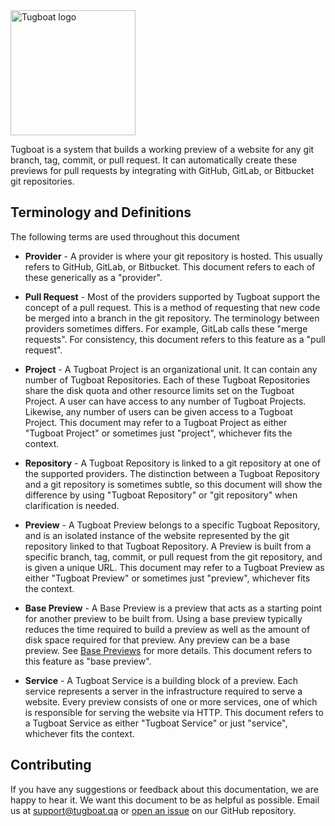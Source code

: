 <img alt="Tugboat logo" src="logo.png" width="200px" style="padding: 0; border: none">

Tugboat is a system that builds a working preview of a website for any git
branch, tag, commit, or pull request. It can automatically create these previews
for pull requests by integrating with GitHub, GitLab, or Bitbucket git
repositories.

## Terminology and Definitions

The following terms are used throughout this document

* **Provider** - A provider is where your git repository is hosted. This usually
  refers to GitHub, GitLab, or Bitbucket. This document refers to each of these
  generically as a "provider".

* **Pull Request** - Most of the providers supported by Tugboat support the
  concept of a pull request. This is a method of requesting that new code be
  merged into a branch in the git repository. The terminology between providers
  sometimes differs. For example, GitLab calls these "merge requests". For
  consistency, this document refers to this feature as a "pull request".

* **Project** - A Tugboat Project is an organizational unit. It can contain any
  number of Tugboat Repositories. Each of these Tugboat Repositories share the
  disk quota and other resource limits set on the Tugboat Project. A user can
  have access to any number of Tugboat Projects. Likewise, any number of users
  can be given access to a Tugboat Project. This document may refer to a Tugboat
  Project as either "Tugboat Project" or sometimes just "project", whichever
  fits the context.

* **Repository** - A Tugboat Repository is linked to a git repository at one of
  the supported providers. The distinction between a Tugboat Repository and a
  git repository is sometimes subtle, so this document will show the difference
  by using "Tugboat Repository" or "git repository" when clarification is
  needed.

* **Preview** - A Tugboat Preview belongs to a specific Tugboat Repository, and
  is an isolated instance of the website represented by the git repository
  linked to that Tugboat Repository. A Preview is built from a specific branch,
  tag, commit, or pull request from the git repository, and is given a unique
  URL. This document may refer to a Tugboat Preview as either "Tugboat Preview"
  or sometimes just "preview", whichever fits the context.

* **Base Preview** - A Base Preview is a preview that acts as a starting point
  for another preview to be built from. Using a base preview typically reduces
  the time required to build a preview as well as the amount of disk space
  required for that preview. Any preview can be a base preview. See
  [Base Previews](features/base-previews/index.md) for more details. This
  document refers to this feature as "base preview".

* **Service** - A Tugboat Service is a building block of a preview. Each service
  represents a server in the infrastructure required to serve a website. Every
  preview consists of one or more services, one of which is responsible for
  serving the website via HTTP. This document refers to a Tugboat Service as
  either "Tugboat Service" or just "service", whichever fits the context.

## Contributing

If you have any suggestions or feedback about this documentation, we are happy
to hear it. We want this document to be as helpful as possible. Email us at
[support@tugboat.qa](mailto:support@tugboat.qa) or
[open an issue](https://github.com/TugboatQA/docs/issues/new) on our GitHub
repository.
